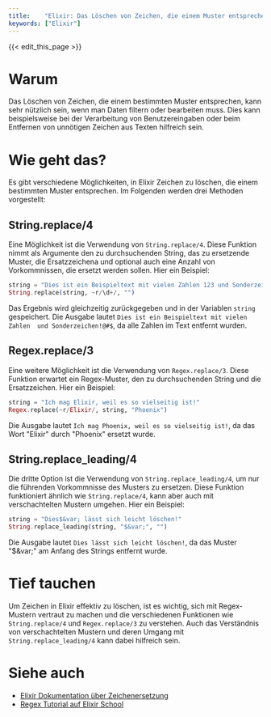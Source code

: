 ```yaml
---
title:    "Elixir: Das Löschen von Zeichen, die einem Muster entsprechen"
keywords: ["Elixir"]
---
```


{{< edit_this_page >}}

# Warum

Das Löschen von Zeichen, die einem bestimmten Muster entsprechen, kann sehr nützlich sein, wenn man Daten filtern oder bearbeiten muss. Dies kann beispielsweise bei der Verarbeitung von Benutzereingaben oder beim Entfernen von unnötigen Zeichen aus Texten hilfreich sein.

# Wie geht das?

Es gibt verschiedene Möglichkeiten, in Elixir Zeichen zu löschen, die einem bestimmten Muster entsprechen. Im Folgenden werden drei Methoden vorgestellt:

## String.replace/4

Eine Möglichkeit ist die Verwendung von `String.replace/4`. Diese Funktion nimmt als Argumente den zu durchsuchenden String, das zu ersetzende Muster, die Ersatzzeichena und optional auch eine Anzahl von Vorkommnissen, die ersetzt werden sollen. Hier ein Beispiel:

```Elixir
string = "Dies ist ein Beispieltext mit vielen Zahlen 123 und Sonderzeichen!@#$"
String.replace(string, ~r/\d+/, "")
```

Das Ergebnis wird gleichzeitig zurückgegeben und in der Variablen `string` gespeichert. Die Ausgabe lautet `Dies ist ein Beispieltext mit vielen Zahlen  und Sonderzeichen!@#$`, da alle Zahlen im Text entfernt wurden.

## Regex.replace/3

Eine weitere Möglichkeit ist die Verwendung von `Regex.replace/3`. Diese Funktion erwartet ein Regex-Muster, den zu durchsuchenden String und die Ersatzzeichen. Hier ein Beispiel:

```Elixir
string = "Ich mag Elixir, weil es so vielseitig ist!"
Regex.replace(~r/Elixir/, string, "Phoenix")
```

Die Ausgabe lautet `Ich mag Phoenix, weil es so vielseitig ist!`, da das Wort "Elixir" durch "Phoenix" ersetzt wurde.

## String.replace_leading/4

Die dritte Option ist die Verwendung von `String.replace_leading/4`, um nur die führenden Vorkommnisse des Musters zu ersetzen. Diese Funktion funktioniert ähnlich wie `String.replace/4`, kann aber auch mit verschachtelten Mustern umgehen. Hier ein Beispiel:

```Elixir
string = "Dies$&var; lässt sich leicht löschen!"
String.replace_leading(string, "$&var;", "")
```

Die Ausgabe lautet `Dies lässt sich leicht löschen!`, da das Muster "$&var;" am Anfang des Strings entfernt wurde.

# Tief tauchen

Um Zeichen in Elixir effektiv zu löschen, ist es wichtig, sich mit Regex-Mustern vertraut zu machen und die verschiedenen Funktionen wie `String.replace/4` und `Regex.replace/3` zu verstehen. Auch das Verständnis von verschachtelten Mustern und deren Umgang mit `String.replace_leading/4` kann dabei hilfreich sein.

# Siehe auch

- [Elixir Dokumentation über Zeichenersetzung](https://elixir-lang.org/getting-started/pattern-matching.html#string-replacement)
- [Regex Tutorial auf Elixir School](https://elixirschool.com/de/lessons/basics/pattern-matching/#regex)